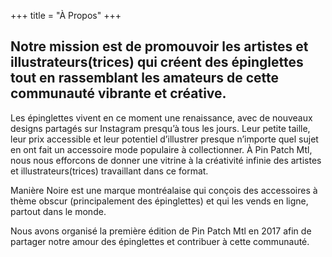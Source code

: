 +++
title = "À Propos"
+++

## Notre mission est de promouvoir les artistes et illustrateurs(trices) qui créent des épinglettes tout en rassemblant les amateurs de cette communauté vibrante et créative.

Les épinglettes vivent en ce moment une
renaissance, avec de nouveaux designs
partagés sur Instagram presqu’à tous les
jours. Leur petite taille, leur prix accessible
et leur potentiel d’illustrer presque
n’importe quel sujet en ont fait un
accessoire mode populaire à collectionner.
À Pin Patch Mtl, nous nous efforcons de
donner une vitrine à la créativité infinie des
artistes et illustrateurs(trices) travaillant
dans ce format.

Manière Noire est une marque montréalaise
qui conçois des accessoires à thème obscur
(principalement des épinglettes) et qui les
vends en ligne, partout dans le monde.

Nous avons organisé la première édition de
Pin Patch Mtl en 2017 afin de partager
notre amour des épinglettes et contribuer à
cette communauté.
